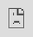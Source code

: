 ```yaml
---
layout: single
title: "Procedural First-Person Animation System"
excerpt: A breakdown of the first-person animation framework used in Cloud Crashers, and guide to building a similar system.
header:
  teaser: /assets/images/per-post/
author: Meta
---
```


A breakdown of the first-person animation framework used in _Cloud Crashers_, and guide to building a similar system.

**_This page is still a work-in-progress!_**
{: .notice--info}

## Introduction

**TODO: Teaser**

[_Cloud Crashers_](https://store.steampowered.com/app/2995940/Cloud_Crashers/) is a hero-based fighting game. Each playable character has a unique weapon, set of abilities, and overall aesthetic that feels distinct.

When designing the game's first-person animation system, we needed a robust framework that could streamline building large numbers of complex animation sets. But we also wanted a way to make each character feel unique, with their own sense of personality.

As I was researching solutions for animation systems, I came across this brilliant GDC talk by Blizzard Entertainment's Matt Boehm:

<iframe width="560" height="315" src="https://www.youtube.com/embed/7t0hLZd_8Z4?si=M6_tnPrCOSfHf0jU&amp;start=1192" title="YouTube video player" frameborder="0" allow="accelerometer; autoplay; clipboard-write; encrypted-media; gyroscope; picture-in-picture; web-share" referrerpolicy="strict-origin-when-cross-origin" allowfullscreen></iframe>
<br>
In this presentation, Matt breaks down how _Overwatch_ uses animation layers, additives, and spring models—among other tricks—to convey each hero's unique personality through procedural first-person animations.

Even though it isn't a technical talk, Matt's high-level explanation of _Overwatch's_ animation framework provided great insights and inspiration for building a similar system for _Cloud Crashers_ in Unreal Engine.

In this article, I'll show how to implement a flexible first-person animation system from scratch. By the end, we'll have an extremely powerful animation blueprint which can be used to create robust animation sets like this:

**TODO: Final result**

If you want to skip over the tutorial and just steal the code (you're completely welcome to), check out the [CharacterAnimInstanceBase](https://github.com/ChangeStudios/ProjectCrash/blob/release/Source/ProjectCrash/Animation/CharacterAnimInstanceBase.h) and [FirstPersonCharacterAnimInstance](https://github.com/ChangeStudios/ProjectCrash/blob/release/Source/ProjectCrash/Animation/FirstPersonCharacterAnimInstance.h) classes on _Cloud Crashers'_ public source code.
<br>
<br>
As you can see, _Cloud Crashers_ actually uses two animation instance classes: a base class and a first-person subclass. This is because _Cloud Crashers_ also supports third-person, and the third-person class re-uses the data in the base animation instance class. For the sake of simplicity, in this tutorial, I've rewritten the base class and first-person class into a single class.
{: .notice--info}

## Base Pose

### Creating an Animation Instance Class

Let's start by creating a new C++ class called `FirstPersonCharacterAnimInstance`. This will be a subclass of Unreal's `AnimInstance` class, and will serve as the base class for our animation blueprint.

We'll be collecting a lot of data, and performing a lot of calculations for our character. Doing this in a C++ class will be a lot easier, and will help keep our animation blueprint clean. We'll cache all of our data so our animators (us) have access to it in the animation graph.

In our constructor, let's enable [multithreading](https://dev.epicgames.com/documentation/en-us/unreal-engine/animation-optimization-in-unreal-engine) to avoid bottlenecks when animating multiple characters.

{% highlight c++ %}
// FirstPersonCharacterAnimInstance.h

UClass(Abstract)
class PROJECTCRASH_API UFirstPersonCharacterAnimInstance : public UAnimInstance
{
    GENERATED_BODY()

public:

    UFirstPersonCharacterAnimInstance();
}
{% endhighlight %}

{% highlight c++ %}
// FirstPersonCharacterAnimInstance.cpp

UFirstPersonCharacterAnimInstance::UFirstPersonCharacterAnimInstance()
{
    bUseMultiThreadedAnimationUpdate = true;
}
{% endhighlight %}

Remember to replace `PROJECTCRASH_API` with your game's API name. Unreal does this automatically if you use the "New C++ Class..." option.
{: .notice--info}

### Locomotion Blend Space and State Machine

Like Matt says, we need to start with a base pose for our character. Then, we'll play our animations on top of that (we'll use Unreal Engine's [animation slots](https://dev.epicgames.com/documentation/en-us/unreal-engine/animation-slots-in-unreal-engine) instead of [Maya Layers](https://help.autodesk.com/view/MAYAUL/2024/ENU/?guid=GUID-5C202CB8-EB3C-4ADE-B203-5F93A9FD9104)), and apply additive poses on top of the resulting animation.

To get the base pose, we're going to use a simple locomotion blend space. First-person locomotion animations are significantly less complex than third-person: we don't need to account for turns or bother with state machines; we just need to blend between an `Idle` animation and a `Walking` animation.

Let's create a new animation blueprint based on our animation instance class, and start by playing a blend space. Since we want to re-use this animation blueprint with each character, we'll create a new `Idle/Walk BS` blend space variable and bind it to the player.

![Blend space player without inputs]({{ '/' | absolute_url }}/assets/images/per-post/fpp-animation/fppanim-locomotion-bs-01.png){: .align-center}

This is how we'll define all of our animation assets. This way, to make each character's animation blueprint, all we have to do is subclass this animation blueprint and set each variable to use that character's unique animation assets and settings.
{: .notice--info}

This blend space will work perfectly for our grounded movement, but we also need to account for when we jump or fall. So, before we go any further, let's create a new state machine that will switch between our grounded and airborne locomotion:

![Locomotion state machine]({{ '/' | absolute_url }}/assets/images/per-post/fpp-animation/fppanim-locomotion-sm-01.png){: .align-center}

Inside, we only need two states: one for when we're on the ground and one for when we're in the air. For the grounded state, we'll use the blend space we just created (you can just copy/paste it).

For our airborne state, we'll simply loop a new `Falling` animation sequence, which we can bind to a new variable (in _Cloud Crashers_, we just re-use the idle animation):

![Locomotion state machine states]({{ '/' | absolute_url }}/assets/images/per-post/fpp-animation/fppanim-locomotion-sm-02.png){: .align-center}

![Airborne state]({{ '/' | absolute_url }}/assets/images/per-post/fpp-animation/fppanim-locomotion-sm-03.png){: .align-center}

State machines for jumping are usually extremely complex, in order to account for each state of the jump (`Jump`, `Falling Up`, `Apex`, etc.). But we're actually going to create our jump animations procedurally with our additives later, so we just need this one state.
{: .notice--info}

Next, we'll calculate the parameters we need to drive our blend space and transition between our locomotion states.

### Calculating Velocity Data

To blend the animations in our blend space, we need our character's speed. Specifically, because we're using a 2D blend space that can define animations for walking in each direction, we want to know how fast the character is moving forwards or backwards, and right or left.

_Cloud Crashers_ uses the same walking animation regardless of the direction the character is moving, but we have the option to use directional animations. Either way, we'll need these variables to calculate our additives later.
{: .notice--info}

To get these values, we want to calculate the character's velocity along their local x-axis (forward/backward) and local y-axis (right/left).

In our animation instance, let's define some variables in our header file:

{% highlight c++ %}
protected:

	// This character's current velocity, relative to its world rotation.
	UPROPERTY(BlueprintReadOnly, Category = "Velocity Data")
	FVector LocalVelocity;

	// This character's current local velocity with vertical velocity (Z) masked out.
	UPROPERTY(BlueprintReadOnly, Category = "Velocity Data")
	FVector LocalVelocity2D;

	/* This character's current local velocity, normalized to its maximum movement speed. Vertical velocity (Z) is
	 * masked out. */
	UPROPERTY(BlueprintReadOnly, Category = "Velocity Data")
	FVector LocalVelocity2DNormalized;
{% endhighlight %}

We want to update these variables (and most of the variables we'll use) every frame. To do this with multithreading, we implement the `NativeThreadSafeUpdateAnimation` function:
{% highlight c++ %}
public:

	virtual void NativeThreadSafeUpdateAnimation(float DeltaSeconds) override;
{% endhighlight %}

Now, in our implementation (.cpp) file, we'll start with a couple checks to make sure we have what we need to calculate these variables. To normalize our velocity to our maximum speed, we need our [character movement component](https://dev.epicgames.com/documentation/en-us/unreal-engine/movement-components-in-unreal-engine#charactermovementcomponent). So let's make sure we have one:

{% highlight c++ %}
void UFirstPersonCharacterAnimInstance::NativeThreadSafeUpdateAnimation(float DeltaSeconds)
{
    Super::NativeThreadSafeUpdateAnimation(DeltaSeconds);

	APawn* PawnOwner = TryGetPawnOwner();
	if (!PawnOwner)
	{
		return;
	}

	UCharacterMovementComponent* CharMovementComp = Cast<UCharacterMovementComponent>(PawnOwner->GetMovementComponent());
	if (!CharMovementComp || (CharMovementComp->MovementMode == MOVE_None))
	{
		return;
	}

	// ...
}
{% endhighlight %}

We'll be calculating a lot of variables; I don't want to put them all into `NativeThreadSafeUpdateAnimation`. Instead, we'll separate them into different functions. To update our velocity variables, let's create a new function called `UpdateVelocityData`. Inside, we'll calculate our character's local velocity, normalize with their maximum movement speed:

{% highlight c++ %}
protected:

	// Calculate velocity data this frame.
	void UpdateVelocityData();
{% endhighlight %}

{% highlight c++ %}
void UFirstPersonCharacterAnimInstance::NativeThreadSafeUpdateAnimation(float DeltaSeconds)
{
    // ... 

    UpdateVelocityData();
}
{% endhighlight %}

{% highlight c++ %}
void UFirstPersonCharacterAnimInstance::UpdateVelocityData()
{
    APawn* PawnOwner = TryGetPawnOwner();
    UCharacterMovementComponent* CharMovementComp = Cast<UCharacterMovementComponent>(PawnOwner->GetMovementComponent());

    const FVector WorldVelocity = PawnOwner->GetVelocity();
    const FRotator WorldRotation = PawnOwner->GetActorRotation();
    
    // The character's "local" velocity is their world velocity relative to their world rotation.
    LocalVelocity = WorldRotation.UnrotateVector(WorldVelocity);
    LocalVelocity2D = LocalVelocity * FVector(1.0f, 1.0f, 0.0f);
    
    // Normalize the character's local velocity to their maximum movement speed.
    const float MaxMovementSpeed = CharMovementComp->GetMaxSpeed();
    const float NormalizedX = FMath::Clamp(UKismetMathLibrary::NormalizeToRange(LocalVelocity2D.X, 0.0f, MaxMovementSpeed), -1.0f, 1.0f);
    const float NormalizedY = FMath::Clamp(UKismetMathLibrary::NormalizeToRange(LocalVelocity2D.Y, 0.0f, MaxMovementSpeed), -1.0f, 1.0f);
    LocalVelocity2DNormalized = FVector(NormalizedX, NormalizedY, 0.0f);
}
{% endhighlight %}

Back in our animation blueprint, we can bind our local, normalized velocity to our blend space player:

![Blend space player final]({{ '/' | absolute_url }}/assets/images/per-post/fpp-animation/fppanim-locomotion-bs-02.png){: .align-center}

Now, we have a base locomotive pose based on our directional movement speed. But we still need to transition between our `Grounded` and `Airborne` states. If we don't, we'll keep running when we jump or fall, which isn't what we want.

To transition between states, we can simply check the character's current movement mode inside the transition rules:

![Grounded to airborne transition rule]({{ '/' | absolute_url }}/assets/images/per-post/fpp-animation/fppanim-sm-rule-01.png){: .align-center}

![Airborne to grounded transition rule]({{ '/' | absolute_url }}/assets/images/per-post/fpp-animation/fppanim-sm-rule-02.png){: .align-center}

Remember to use the `Property Access` node to keep our blueprint thread-safe!
{: .notice--info}

Finally, we have our base pose, based on our directional movement speed _and_ our current movement state:

<video width="100%" height="100%" muted autoplay loop>
   <source src="/assets/videos/per-post/fpp-animation/fpp-anim-locomotion-final-vid.mp4" type="video/mp4">
    Video tag not supported.
</video>
<br>
## Additives

Now things get more interesting. To add that extra level of personality to our animations, we're going to use additive poses to offset the base pose. We want to apply three different additives:

- **Movement Sway**: Make the character lean toward or lag behind the direction they're moving.
- **Aim Sway**: Make the character's weapon lead or lag behind the player's aim when they turn.
- **Falling Offset**: Blend to a `Jumping` or `Landing` pose based on the character's vertical velocity. This creates a procedural "Jump" animation that is more flexible and, more importantly, looks much nicer than one that uses a state machine (i.e. `Grounded` -> `Jump` -> `Falling Up` -> `Apex` -> `Falling Down` -> `Landing` -> `Grounded`).

You might hear some people say "rolls," "aim roll," or "turning sway" instead of "aim sway."
{: .notice--info}

Just so it's clear what we're trying to achieve, here's an example of what these poses may look like. This is the set of additive poses for the **Knight** character:

<video width="100%" height="100%" muted autoplay loop>
   <source src="/assets/videos/per-post/fpp-animation/fpp-anim-additive-poses-vid.mp4" type="video/mp4">
    Video tag not supported.
</video>

If you watched the GDC talk linked at the beginning of this post, this is what Matt called the "aim suite."
{: .notice--info}

Here's what these animation assets actually look like in _Cloud Crashers_. Notice how they're simply an animation sequence that's one frame-long (yours don't need to be exactly one frame, but we'll only ever use one frame of the animation):

![Additive animation asset]({{ '/' | absolute_url }}/assets/images/per-post/fpp-animation/fppanim-additive-settings-01.png){: .align-center}

Applying these sways and offsets as additive animations allows us to apply them on top of whatever the character animation is currently playing, similar to an [aim offset](https://dev.epicgames.com/documentation/en-us/unreal-engine/aim-offset-in-unreal-engine). Whether we're idling, walking, reloading, or doing anything else, our sways and offsets will still be applied.

For a short explanation of how additive animations actually work, check out the documentation on aim offsets, linked above.
{: .notice--info}

### Applying Additives

To apply these additives, we'll take our base pose and layer them on top. Since we want to apply _different_ additives depending on the direction of the driving variable (e.g. `Fall Up` with a positive velocity vs. `Fall Down` with a negative velocity), we can use more blend spaces to determine which additives to play.

Now, we _could_ create another blend space and use an `Apply Additive` node to apply each one. But a better solution would actually be to use an aforementioned aim offset, because an aim offset is essentially an additive blend space: aim offsets evaluate a blend space and additively apply the result on top of a base pose, which is exactly what we want to do.

Instead of creating an aim offset asset, I'm actually going to create the aim offsets _inside_ the animation blueprint with the `Aim Offset Blend Space` node. This way, we don't need to create an aim offset asset for every additive set, for every character; we can just change the additive animation assets in each character's animation blueprint.

![Additive aim offset nodes in animation graph]({{ '/' | absolute_url }}/assets/images/per-post/fpp-animation/fppanim-aim-offsets-no-params-01.png){: .align-center}

Our `Alpha` should always be 1.0, so I've unchecked `Expose as Pin` from the `Alpha` binding. I've also left the horizontal axis of the `Falling Offset` aim offset as "None" and unchecked `Expose as Pin` on its binding to hide it, since we only need one axis for this offset.
{: .notice--info}

Inside, each aim offset has samples evaluating a bound animation sequence at the extrema of each axis. Since we're treating our additive animations as poses, we can skip the overhead of actually playing them, and instead just evaluate the pose at their first (and only) frame (specified by the `Explicit Time` parameter). On the left, you'll also see the new variables we've created to bind our animation assets.

![Aim offset graph]({{ '/' | absolute_url }}/assets/images/per-post/fpp-animation/fppanim-additive-aim-offsets-no-params-01.png){: .align-center}

![Aim offset sample]({{ '/' | absolute_url }}/assets/images/per-post/fpp-animation/fppanim-additive-aim-offsets-no-params-02.png){: .align-center}

For the samples at the center of our graph (`(0, 0)`, where we don't want to apply any additives), we're evaluating whatever pose our additives are defined relative to. This ensures that no additives are applied when the additive value is `0.0`. Otherwise, our aim offsets will try to create a base pose by averaging each additive, instead of just leaving the underlying animation alone when we don't want any additives applied to it.

For _Cloud Crashers_, our additives are defined relative to the first frame of the `Idle` animation, which we export as an asset called `Aim Forward` for convenience. You can see this in the image of the additive animation asset above.
{: .notice--info}

### Calculating Additives

Here's where things get tricky: our blend spaces need parameters to determine how to apply each additive. Let's consider what values we want to bind to each additive type:

- **Movement Sway**: Horizontal velocity (how fast we're moving forwards/backwards and right/left)
- **Aim Sway**: Rotational velocity (how fast we're turning up/down and right/left)
- **Falling Offset**: Vertical velocity (how fast we're jumping up/falling down)

Logically, if we normalize these values and bind them to our blend spaces, like we did with our locomotion, we should get what we're looking for. So let's see what happens when we try this:

<video width="100%" height="100%" muted autoplay loop>
   <source src="/assets/videos/per-post/fpp-animation/fpp-anim-interped-additives-no-bs-smoothing-vid.mp4" type="video/mp4">
    Video tag not supported.
</video>

Well, that looks... odd. If you looked closely at the `Blend Space` settings in our aim offsets, you might realize that this is because we aren't smoothing between our additives.

Characters in _Cloud Crashers_ have an acceleration speed of `16384.0 cm/s`, so whenever we start moving in one direction, we reach our maximum velocity very quickly, and when we stop, we return to being idle very quickly. The same issue occurs with our other additives when we turn, jump, or fall.

By adding `Smoothing Time` to our aim offsets, we'll blend between additives more slowly, creating a smoother transition. Let's try using the `Ease In/Out` smoothing type:

<video width="100%" height="100%" muted autoplay loop>
   <source src="/assets/videos/per-post/fpp-animation/fpp-anim-interped-additives-with-bs-smoothing-vid.mp4" type="video/mp4">
    Video tag not supported.
</video>

Okay, some of those look a _little_ better. Maybe one of the other smoothing types will look better?

I'll save you the time: they don't. So what's wrong?

Let's take a second to think about what effect we actually want to achieve.

We want to realistically simulate how our body organically reacts to movement. Our current method is linearly interpolating between different poses, essentially just "snapping" between poses depending on the direction we're moving, turning, or falling. Mathematically, blending poses like that (like we did in the first video above) looks like this:

![Linear interpolation graph]({{ '/' | absolute_url }}/assets/images/per-post/fpp-animation/fpp-anim-linear-interpolation-graph-01.png){: .align-center}

The problem is that our bodies don't move that mechanically. When our muscles move, they don't "snap" into place. They take time to start moving, might overshoot their destination, and take time to stop and settle into place. Visually, our muscles move between positions more like this:

![Spring interpolation graph]({{ '/' | absolute_url }}/assets/images/per-post/fpp-animation/fpp-anim-spring-interpolation-graph-01.png){: .align-center}

Well, fortunately for us, there's a mathematical model that does exactly this, and it's what a lot of first-person shooter games use to create natural-looking sways: **springs**.

## Springs

Springs (or, more technically, "[_oscillating systems_](https://en.wikipedia.org/wiki/Oscillation)") provide a perfect way to simulate how our bodies move because, from a visual perspective, they move very similarly. Springs have tension, so they take time to start and stop moving, and their bounciness causes them to oscillate back and forth before settling back into place.

The graph above is a simple equation called **[damped oscillation](https://www.geeksforgeeks.org/damped-oscillation-definition-equation-types-examples/)**. But we'll be using a more robust model that's already built into Unreal Engine.
{: .notice--info}

So, how can we leverage spring models to apply additives more naturally?

The current magnitude of each of our additives (i.e. how heavily they're applied) will be determined by a scalar variable called the `Current Value`. Each frame, we'll calculate a `Target Value` using the data from that frame. For example, if we're moving forward very fast, our target value for our forward/backward movement sway will be a large positive number (positive for forward, negative for backward). But if we suddenly stop moving, the target value will be `0`.

Next, we'll plug our `Current Value` and `Target Value` into a spring model. Our spring model will give us a new `Current Value` by stepping towards the `Target Value`, depending on how much time passed this frame. Finally, we update `Current Value`, and repeat this process the next frame, and so on.

By continuously blending towards whichever pose is desired by our additives' dependent values (horizontal, rotational, and vertical velocity, respectively), this method not only achieves more natural-looking blending, but _also_ fixes our smoothing issue. Linear interpolation isn't great at handling sharp changes (like quickly turning back and forth in the video above), but springs are _great_ at it. This is because of how [springs _damp_ oscillations](https://en.wikipedia.org/wiki/Damping): they're able to handle these dramatic changes, and can smoothly interpolate between rapidly changing targets without breaking.

If that's confusing, skip ahead to our final results, and compare how quickly turning right and left looks compared to the videos above. This will more clearly demonstrate the effects of spring damping.
{: .notice--info}

### Calculating Aim Data

We'll be using the same method of calculation for all three of our additives. We already have the data we need for our movement sway and falling offset (which we collected in our `UpdateVelocityData` function). But we still need to calculate some data for our aim sway.

Our aim sway is determined by how quickly our character is turning right or left and up or down. Since this is a first-person game, our character's rotation is determined by our camera. So all we need to do is calculate how much our camera rotates each frame along each axis: yaw (right/left) and pitch (up/down).

We'll actually use our pawn's `BaseAimRotation`, which gives us the controller's aim rotation, instead of wasting time trying to find the player's camera.
{: .notice--info}

Let's create a new function to calculate this data, with a float parameter called `DeltaSeconds`. This will be given by `NativeThreadSafeUpdateAnimation`, and it tells us how much time has passed this frame (e.g. at 60 frames/second: `1.0 seconds ÷ 60.0 frames ≈ 0.0167 seconds/frame`). We didn't need this for our movement data because actors already track their velocity, but we'll need to calculate our camera's rotation speed ourselves.

{% highlight c++ %}
protected:
    
    // Calculate aim data this frame.
    void UpdateAimData(float DeltaSeconds);
{% endhighlight %}

{% highlight c++ %}
void UFirstPersonCharacterAnimInstance::NativeThreadSafeUpdateAnimation(float DeltaSeconds)
{
    // ...
    
    UpdateAimData(DeltaSeconds);
}
{% endhighlight %}

Let's also add the variables we'll be calculating:

{% highlight c++ %}
protected:

    // This character's current base aim rotation.
    UPROPERTY(BlueprintReadOnly, Category = "Aim Data")
    FRotator AimRotation;
    
    // The normalized rate at which the owning character's aim yaw is changing, in degrees/second.
    UPROPERTY(BlueprintReadOnly, Category = "Aim Data", DisplayName = "Aim Speed (Right/Left)")
    float AimSpeedRightLeft;
    
    // The normalized rate at which the owning character's aim pitch is changing, in degrees/second.
    UPROPERTY(BlueprintReadOnly, Category = "Aim Data", DisplayName = "Aim Speed (Up/Down)")
    float AimSpeedUpDown;
{% endhighlight %}

We want to calculate our rotation speed in `Degrees/Second`. We can do this with the following formula:

$$\frac{Degrees}{Second} = \frac{Degrees}{Frame} \cdot \frac{Frames}{Second}$$

`Degrees/Frame` is the amount we've rotated this frame, and we can calculate `Frames/Second` by taking the inverse of `DeltaSeconds` (since `DeltaSeconds` represents `Seconds/Frame`):

{% highlight c++ %}
void UFirstPersonCharacterAnimInstance::UpdateAimData(float DeltaSeconds)
{
    const FRotator PreviousAimRotation = AimRotation;
    
    AimRotation = TryGetPawnOwner()->GetBaseAimRotation();
    AimRotation.Pitch = FRotator::NormalizeAxis(AimRotation.Pitch); // Fix for a problem with how UE replicates aim rotation.
    
    // Use a normalized delta to account for winding (e.g. 359.0 -> 1.0 should be 2.0, not -358.0).
    const FRotator RotationDelta = UKismetMathLibrary::NormalizedDeltaRotator(AimRotation, PreviousAimRotation);
    
    const float InverseDeltaSeconds = ((DeltaSeconds > 0.0f) ? (1.0f / DeltaSeconds) : 0.0f); // Avoid dividing by 0.
    
    AimSpeedRightLeft = RotationDelta.Yaw * InverseDeltaSeconds;
    AimSpeedUpDown = RotationDelta.Pitch * InverseDeltaSeconds;
}
{% endhighlight %}

In _Cloud Crashers_, we skip the aim speed calculation the first frame. If our character is spawned, for example, with a rotation of `(0, 0, 180)`, our initial aim speed will be 180 degrees/second, because `AimRotation` is initialized to `(0, 0, 0)`. On the first frame, we just update `AimRotation`, to properly initialize it, and leave our aim speeds at `0.0` to avoid this.
{: .notice--info}

Now, we have our current aim speed in `Degrees/Second`.

### Calculating Springs

Finally, it's time to calculate our additive values. For each of our three additive sets, we'll need three sets of variables.

First, we need `CurrentSpring` scalar variables to track the current value of each additive (this is the `Current Value` mentioned earlier). These variables are what we'll actually use as the parameters for our aim offsets.

Second, we need `SpringState` variables of type `FFloatSpringState`. These are used by spring models to track the current state of each spring. But Unreal is nice enough to handle these variables for us; all we need to do is define them and pass them into the spring model calculations.

Lastly, we need a set of variables to define the properties of each spring model. This will allow us to finely tune the behavior of each spring: we can control how quickly they move, how stiff they are, how much they oscillate, etc. **This** is the real highlight of the entire animation system: having unique, fully customizable models for _every_ additive of _every_ character allows us to give each character a distinct look and feel, and gives us the creative freedom to easily make that look and feel whatever we want!

Spring models are defined by a few different properties. So before we start adding any variables, let's go ahead and create a new structure to more efficiently define our different spring models:

{% highlight c++ %}
// FirstPersonCharacterAnimInstance.h, right above our FirstPersonCharacterAnimInstance class.

/**
 * Defines the behavior of a spring model. Used for performing calculations for sway animations.
 */
USTRUCT(BlueprintType)
struct FFloatSpringModelData
{
    GENERATED_BODY()

    /* Controls the amplitude of the spring model. This value is signed, so setting it to a negative number reverses the
     * direction of the spring (e.g. to create the effect of leading versus lagging). */
    UPROPERTY(EditDefaultsOnly, BlueprintReadOnly, Category = "Spring Model", Meta = (ClampMin = -10.0f, UIMin = -10.0f, ClampMax = 10.0f, UIMax = 10.0f))
    float InterpSpeed = 1.0f;

    /* Represents the stiffness of this spring. Higher values reduce overall oscillation. Scales with Mass (i.e. a lower
     * mass will make the spring appear less stiff). */
    UPROPERTY(EditDefaultsOnly, BlueprintReadOnly, Category = "Spring Model", Meta = (ClampMin = 0.0f, UIMin = 0.0f, ClampMax = 100.0f, UIMax = 100.0f))
    float Stiffness = 25.0f;

    /* The amount of damping applied to the spring. 0.0 means no damping (full oscillation), 1.0 means full damping
     * (no oscillation). */
    UPROPERTY(EditDefaultsOnly, BlueprintReadOnly, Category = "Spring Model", Meta = (ClampMin = 0.0f, UIMin = 0.0f, ClampMax = 1.0f, UIMax = 1.0f))
    float CriticalDampingFactor = 0.5f;

    // A multiplier that simulates the spring's, affecting the amount of force required to oscillate it.
    UPROPERTY(EditDefaultsOnly, BlueprintReadOnly, Category = "Spring Model", Meta = (ClampMin = 1.0f, UIMin = 1.0f, ClampMax = 100.0f, UIMax = 100.0f))
    float Mass = 10.0f;
};
{% endhighlight %}

`Clamp Min/Max` and `UI Min/Max` define the lower and upper bounds when setting these variables in the editor (`Clamp` limits the values set, `UI` defines a slider for adjusting them). I've found these to be good values through testing, but feel free to tweak them if you want.
{: .notice--info}

### Movement Sway

Let's start with our first additive suite: movement sway. Here are the variables we'll need:

{% highlight c++ %}
// Spring models.
protected:

    // The spring model used to drive forward/backward movement sway for this animation instance.
    UPROPERTY(EditDefaultsOnly, Category = "Spring Models|Movement Sway", DisplayName = "Forward/Backward Sway Spring Model")
    FFloatSpringModelData MoveSwayForwardBackwardSpringModelData;

    // The spring model used to drive right/left movement sway for this animation instance.
    UPROPERTY(EditDefaultsOnly, Category = "Spring Models|Movement Sway", DisplayName = "Right/Left Sway Spring Model")
    FFloatSpringModelData MoveSwayRightLeftSpringModelData;

// Current spring values.
protected:

    // The current spring value of the forward/backward movement sway spring.
    UPROPERTY(BlueprintReadOnly, Category = "Sway Data|Movement Sway", DisplayName = "Current Movement Sway Value (Forward/Backward)")
    float CurrentSpringMoveForwardBackward;

    // The current spring value of the right/left movement sway spring.
    UPROPERTY(BlueprintReadOnly, Category = "Sway Data|Movement Sway", DisplayName = "Current Movement Sway Value (Right/Left)")
    float CurrentSpringMoveRightLeft;

// Internal spring states.
private:

    // Spring state for the forward/backward movement sway's spring calculations.
    FFloatSpringState SpringStateMoveForwardBackward;

    // Spring state for the right/left movement sway's spring calculations.
    FFloatSpringState SpringStateMoveRightLeft;
{% endhighlight %}

You might realize that `FirstPersonCharacterAnimInstance` is starting to get pretty long (good thing we didn't do this in our animation blueprint!). If you want to see how we keep everything organized in _Cloud Crashers_, check out our [FirstPersonCharacterAnimInstance.h](https://github.com/ChangeStudios/ProjectCrash/blob/release/Source/ProjectCrash/Animation/FirstPersonCharacterAnimInstance.h) file.
{: .notice--info}

Next, let's create a new function to perform our movement sway update.

{% highlight c++ %}
protected:

    // Updates movement sway data using a spring model.
    void UpdateMovementSwayData();
{% endhighlight %}

{% highlight c++ %}
void UFirstPersonCharacterAnimInstance::NativeThreadSafeUpdateAnimation(float DeltaSeconds)
{
    // ...

    UpdateMovementSwayData();
}
{% endhighlight %}

Inside, we'll start by calculating the `Target Value` for our forward/backward movement sway's spring. We do this by normalizing our current speed with our character's maximum speed (just like we did for our locomotion blend space), and scaling it with our spring model's `InterpSpeed`.

{% highlight c++ %}
void UFirstPersonCharacterAnimInstance::UpdateMovementSwayData()
{
    // Use the owning pawn's maximum movement speed as the bound for movement sway.
    const float MaxMovementSpeed = TryGetPawnOwner()->GetMovementComponent()->GetMaxSpeed();

    // Calculate the forward/backward movement spring target.
    const float ClampedSpeedX = FMath::Clamp(LocalVelocity2D.X, -MaxMovementSpeed, MaxMovementSpeed);
    const float SpringTargetForwardBackward = UKismetMathLibrary::NormalizeToRange((ClampedSpeedX * MoveSwayForwardBackwardSpringModelData.InterpSpeed), 0.0f, MaxMovementSpeed);
}
{% endhighlight %}

Next, we'll retrieve our `DeltaSeconds` to use in our spring calculation. But if `DeltaSeconds` is too large, we'll return early. We do this to avoid unnecessary calculations at low frame rates. At these frame rates, our movement and aim values are being updated so slowly that our sways and offsets will look choppy (plus, this skips unnecessary calculations during poor performance: no one will notice a missing sway at 10 FPS):

{% highlight c++ %}
void UFirstPersonCharacterAnimInstance::UpdateMovementSwayData()
{
    // ...

    // Don't bother performing spring calculations at low frame-rates.
    const float DeltaSeconds = GetDeltaSeconds();
    if (DeltaSeconds > MIN_DELTA_TIME_FOR_SPRING_CALCULATIONS)
    {
        return;
    }
}
{% endhighlight %}

You can hard-code any value for this. In _Cloud Crashers_, we use a macro called `MIN_DELTA_TIME_FOR_SPRING_CALCULATIONS`. This is defined at the top of the file like this:

{% highlight c++ %}
// Inverse of the minimum frame rate required to perform spring calculations.
#define MIN_DELTA_TIME_FOR_SPRING_CALCULATIONS 0.1f // 10 fps
{% endhighlight %}

Before we perform the spring calculation, let's also scale our spring model's `Stiffness` value. The effective range of the `Stiffness` parameter in the spring calculation is a little hard to work with. Scaling it by a constant value can change this range to something more intuitive for animators. In _Cloud Crashers_, we use another macro set to a value of `35.0`, which results the range close to `0 -> 100`:


{% highlight c++ %}
/* Universal multiplier applied to spring model stiffness. Used to scale stiffness values to a more intuitive
 * range for animators. */
#define SPRING_STIFFNESS_SCALER 35.0f
{% endhighlight %}

{% highlight c++ %}
void UFirstPersonCharacterAnimInstance::UpdateMovementSwayData()
{
    // ...
    
    /* Apply an arbitrary multiplier to the spring's stiffness value. This scales viable spring stiffness values to a
     * more intuitive range of (0 -> 100) when adjusting spring model data. */
    const float EffectiveStiffness = MoveSwayForwardBackwardSpringModelData.Stiffness * SPRING_STIFFNESS_SCALER;
}
{% endhighlight %}

Finally, we'll perform the spring calculation. This is as easy as calling Unreal's built-in function for float spring interpolation:

{% highlight c++ %}
void UFirstPersonCharacterAnimInstance::UpdateMovementSwayData()
{
    // ...

    // Perform the spring calculation with the given data.
    CurrentSpringMoveForwardBackward = UKismetMathLibrary::FloatSpringInterp
    (
        CurrentSpringMoveForwardBackward,
        SpringTargetForwardBackward,
        SpringStateMoveForwardBackward,
        EffectiveStiffness,
        MoveSwayForwardBackwardSpringModelData.CriticalDampingFactor,
        DeltaSeconds,
        MoveSwayForwardBackwardSpringModelData.Mass,
        1.0f,
        false
    );
}
{% endhighlight %}

Now, we need to do the exact same thing for our right/left movement sway. And since we'll be performing this exact same process for _every_ additive calculation, it's a good idea to move most of this code to a new helper function, which we can call `UpdateFloatSpringInterp`:

{% highlight c++ %}
protected:

    /**
     * Performs a float spring interpolation using the given data.
     *
     * @param SpringCurrent			The current spring interpolation value.
     * @param SpringTarget			The target spring interpolation value.
     * @param SpringState			Data for the calculating spring model. Each spring model should use a unique spring
     *                                          state variable.
     * @param SpringData			Data used to define the behavior of the spring model.
     * @return					The resulting spring interpolation value.
     */
    float UpdateFloatSpringInterp(float SpringCurrent, float SpringTarget, FFloatSpringState& SpringState, FFloatSpringModelData& SpringData);
{% endhighlight %}

{% highlight c++ %}
float UFirstPersonCharacterAnimInstance::UpdateFloatSpringInterp(float SpringCurrent, float SpringTarget, FFloatSpringState& SpringState, FFloatSpringModelData& SpringData)
{
    const float DeltaSeconds = GetDeltaSeconds();
    
    // Don't bother performing spring calculations at low frame-rates.
    if (DeltaSeconds > MIN_DELTA_TIME_FOR_SPRING_CALCULATIONS)
    {
        return SpringCurrent;
    }
    
    /* Apply an arbitrary multiplier to the spring's stiffness value. This scales viable spring stiffness values to a
     * more intuitive range of (0 - 100) when adjusting spring model data. */
    const float EffectiveStiffness = SpringData.Stiffness * SPRING_STIFFNESS_SCALER;
    
    // Perform the spring calculation with the given data.
    return UKismetMathLibrary::FloatSpringInterp
    (
        SpringCurrent,
        SpringTarget,
        SpringState,
        EffectiveStiffness,
        SpringData.CriticalDampingFactor,
        DeltaSeconds,
        SpringData.Mass,
        1.0f,
        false
    );
}
{% endhighlight %}

Now we can replace most of the code in our `UpdateMovementSwayData`. Here's what the final version of the function looks like when we also add the calculation for our right/left movement sway:

{% highlight c++ %}
void UFirstPersonCharacterAnimInstance::UpdateMovementSwayData()
{
    // Use the owning pawn's maximum movement speed as the bound for movement sway.
    const float MaxMovementSpeed = TryGetPawnOwner()->GetMovementComponent()->GetMaxSpeed();

    // Calculate the forward/backward movement spring.
    const float ClampedSpeedX = FMath::Clamp(LocalVelocity2D.X, -MaxMovementSpeed, MaxMovementSpeed);
    const float SpringTargetForwardBackward = UKismetMathLibrary::NormalizeToRange((ClampedSpeedX * MoveSwayForwardBackwardSpringModelData.InterpSpeed), 0.0f, MaxMovementSpeed);

    CurrentSpringMoveForwardBackward = UpdateFloatSpringInterp
    (
        CurrentSpringMoveForwardBackward,
        SpringTargetForwardBackward,
        SpringStateMoveForwardBackward,
        MoveSwayForwardBackwardSpringModelData
    );

    // Calculate the right/left movement spring.
    const float ClampedSpeedY = FMath::Clamp(LocalVelocity2D.Y, -MaxMovementSpeed, MaxMovementSpeed);
    const float SpringTargetRightLeft = UKismetMathLibrary::NormalizeToRange((ClampedSpeedY * MoveSwayRightLeftSpringModelData.InterpSpeed), 0.0f, MaxMovementSpeed);

    CurrentSpringMoveRightLeft = UpdateFloatSpringInterp
    (
        CurrentSpringMoveRightLeft,
        SpringTargetRightLeft,
        SpringStateMoveRightLeft,
        MoveSwayRightLeftSpringModelData
    );
}
{% endhighlight %}

Perfect! And before we move on, we can check to see if this works! All we have to do is plug our `CurrentSpringMoveForwardBackward` and `CurrentSpringMoveRightLeft` variables into our aim offset:

![Movement sway aim offset with parameters]({{ '/' | absolute_url }}/assets/images/per-post/fpp-animation/fppanim-movement-sway-aim-offset-w-params-01.png){: .align-center}

If we test out our animation blueprint now, we'll see our movement sway works! We can adjust our spring models' properties inside the animation blueprint to get whatever effect we want. We can even edit them during PIE and see our sway change in real time!

<iframe width="560" height="315" src="https://www.youtube-nocookie.com/embed/BoFw96KQgQA?color=white&controls=0&modestbranding=1&mute=1&rel=0" frameborder="0" allow="accelerometer; autoplay; encrypted-media; gyroscope; picture-in-picture; fullscreen"  style="position: absolute; top: 0px; left: 0px; width: 100%; height: 100%;"></iframe>
